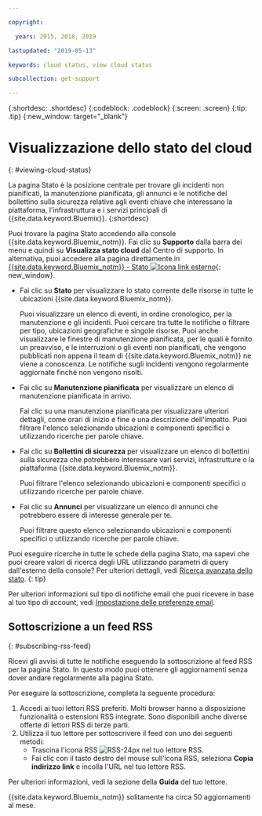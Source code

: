 ```yaml
---

copyright:

  years: 2015, 2018, 2019 

lastupdated: "2019-05-13"

keywords: cloud status, view cloud status

subcollection: get-support

---
```


{:shortdesc: .shortdesc}
{:codeblock: .codeblock}
{:screen: .screen}
{:tip: .tip}
{:new_window: target="_blank"}

# Visualizzazione dello stato del cloud
{: #viewing-cloud-status}

La pagina Stato è la posizione centrale per trovare gli incidenti non pianificati, la manutenzione pianificata, gli annunci e le notifiche del bollettino sulla sicurezza relative agli eventi chiave che interessano la piattaforma, l'infrastruttura e i servizi principali di {{site.data.keyword.Bluemix}}.
{:shortdesc}

Puoi trovare la pagina Stato accedendo alla console {{site.data.keyword.Bluemix_notm}}. Fai clic su **Supporto** dalla barra dei menu e quindi su **Visualizza stato cloud** dal Centro di supporto. In alternativa, puoi accedere alla pagina direttamente in [{{site.data.keyword.Bluemix_notm}} - Stato ![Icona link esterno](../icons/launch-glyph.svg "Icona link esterno")](https://cloud.ibm.com/status){: new_window}.

* Fai clic su **Stato** per visualizzare lo stato corrente delle risorse in tutte le ubicazioni {{site.data.keyword.Bluemix_notm}}. 

  Puoi visualizzare un elenco di eventi, in ordine cronologico, per la manutenzione e gli incidenti. Puoi cercare tra tutte le notifiche o filtrare per tipo, ubicazioni geografiche e singole risorse. Puoi anche visualizzare le finestre di manutenzione pianificata, per le quali è fornito un preavviso, e le interruzioni o gli eventi non pianificati, che vengono pubblicati non appena il team di {{site.data.keyword.Bluemix_notm}} ne viene a conoscenza. Le notifiche sugli incidenti vengono regolarmente aggiornate finché non vengono risolti.

* Fai clic su **Manutenzione pianificata** per visualizzare un elenco di manutenzione pianificata in arrivo. 

  Fai clic su una manutenzione pianificata per visualizzare ulteriori dettagli, come orari di inizio e fine e una descrizione dell'impatto. Puoi filtrare l'elenco selezionando ubicazioni e componenti specifici o utilizzando ricerche per parole chiave.

* Fai clic su **Bollettini di sicurezza** per visualizzare un elenco di bollettini sulla sicurezza che potrebbero interessare vari servizi, infrastrutture o la piattaforma {{site.data.keyword.Bluemix_notm}}. 

  Puoi filtrare l'elenco selezionando ubicazioni e componenti specifici o utilizzando ricerche per parole chiave.

* Fai clic su **Annunci** per visualizzare un elenco di annunci che potrebbero essere di interesse generale per te.

  Puoi filtrare questo elenco selezionando ubicazioni e componenti specifici o utilizzando ricerche per parole chiave.

Puoi eseguire ricerche in tutte le schede della pagina Stato, ma sapevi che puoi creare valori di ricerca degli URL utilizzando parametri di query dall'esterno della console? Per ulteriori dettagli, vedi [Ricerca avanzata dello stato](/docs/get-support/status_search.html).
{: tip}

Per ulteriori informazioni sul tipo di notifiche email che puoi ricevere in base al tuo tipo di account, vedi [Impostazione delle preferenze email](/docs/account/email.html). 

## Sottoscrizione a un feed RSS
{: #subscribing-rss-feed}

Ricevi gli avvisi di tutte le notifiche eseguendo la sottoscrizione al feed RSS per la pagina Stato. In questo modo puoi ottenere gli aggiornamenti senza dover andare regolarmente alla pagina Stato. 

Per eseguire la sottoscrizione, completa la seguente procedura:

1. Accedi ai tuoi lettori RSS preferiti. Molti browser hanno a disposizione funzionalità o estensioni RSS integrate. Sono disponibili anche diverse offerte di lettori RSS di terze parti.  
2. Utilizza il tuo lettore per sottoscrivere il feed con uno dei seguenti
metodi:
    * Trascina l'icona RSS ![RSS-24px](../icons/RSS-24px.svg) nel tuo lettore RSS. 
    * Fai clic con il tasto destro del mouse sull'icona RSS, seleziona **Copia indirizzo link** e incolla l'URL
nel tuo lettore RSS.

Per ulteriori informazioni, vedi la sezione della **Guida** del tuo lettore.

{{site.data.keyword.Bluemix_notm}} solitamente
ha circa 50 aggiornamenti al mese.








